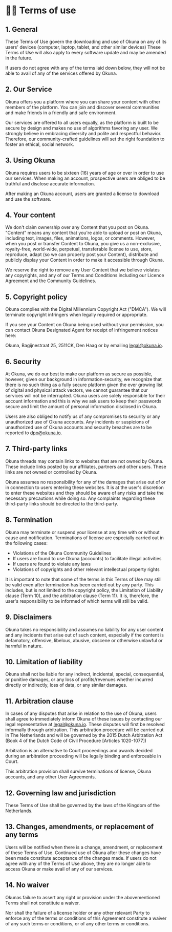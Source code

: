 # 👩‍⚖️ Terms of use


## 1. **General**

These Terms of Use govern the downloading and use of Okuna on any of its users&#39; devices (computer, laptop, tablet, and other similar devices) These Terms of Use will also apply to every software update and may be amended in the future.

If users do not agree with any of the terms laid down below, they will not be able to avail of any of the services offered by Okuna.

## 2. **Our Service**

Okuna offers you a platform where you can share your content with other members of the platform. You can join and discover several communities and make friends in a friendly and safe environment.

Our services are offered to all users equally, as the platform is built to be secure by design and makes no use of algorithms favoring any user. We strongly believe in embracing diversity and polite and respectful behavior. Therefore, our community-crafted guidelines will set the right foundation to foster an ethical, social network.

## 3. **Using Okuna**

Okuna requires users to be sixteen (16) years of age or over in order to use our services. When making an account, prospective users are obliged to be truthful and disclose accurate information.

After making an Okuna account, users are granted a license to download and use the software.

## 4. **Your content**

We don&#39;t claim ownership over any Content that you post on Okuna. &quot;Content&quot; means any content that you&#39;re able to upload or post on Okuna, including text, images, files, animations, logos, or comments. However, when you post or transfer Content to Okuna, you give us a non-exclusive, royalty-free, world-wide, perpetual, transferable license to use, store, reproduce, adapt (so we can properly post your Content), distribute and publicly display your Content in order to make it accessible through Okuna.

We reserve the right to remove any User Content that we believe violates any copyrights, and any of our Terms and Conditions including our Licence Agreement and the Community Guidelines.

## 5. **Copyright policy**

Okuna complies with the Digital Millennium Copyright Act (&quot;DMCA&quot;). We will terminate copyright infringers when legally required or appropriate.

If you see your Content on Okuna being used without your permission, you can contact Okuna Designated Agent for receipt of infringement notices here:

Okuna, Bagijnestraat 25, 2511CK, Den Haag or by emailing [legal@okuna.io](mailto:legal@okuna.io).

## 6. **Security**

At Okuna, we do our best to make our platform as secure as possible, however, given our background in information-security, we recognize that there is no such thing as a fully secure platform given the ever growing list of digital and physical attack vectors, we cannot guarantee that our services will not be interrupted. Okuna users are solely responsible for their account information and this is why we ask users to keep their passwords secure and limit the amount of personal information disclosed in Okuna.

Users are also obliged to notify us of any compromises to security or any unauthorized use of Okuna accounts. Any incidents or suspicions of unauthorized use of Okuna accounts and security breaches are to be reported to [dpo@okuna.io](mailto:dpo@okuna.io).

## 7. **Third-party links**

Okuna threads may contain links to websites that are not owned by Okuna. These include links posted by our affiliates, partners and other users. These links are not owned or controlled by Okuna.

Okuna assumes no responsibility for any of the damages that arise out of or in connection to users entering these websites. It is at the user&#39;s discretion to enter these websites and they should be aware of any risks and take the necessary precautions while doing so. Any complaints regarding these third-party links should be directed to the third-party.

## 8. **Termination**

Okuna may terminate or suspend your license at any time with or without cause and notification. Terminations of license are especially carried out in the following cases:

- Violations of the Okuna Community Guidelines
- If users are found to use Okuna (accounts) to facilitate illegal activities
- If users are found to violate any laws
- Violations of copyrights and other relevant intellectual property rights

It is important to note that some of the terms in this Terms of Use may still be valid even after termination has been carried out by any party. This includes, but is not limited to the copyright policy, the Limitation of Liability clause (Term 10), and the arbitration clause (Term 11). It is, therefore, the user&#39;s responsibility to be informed of which terms will still be valid.

## 9. **Disclaimers**

Okuna takes no responsibility and assumes no liability for any user content and any incidents that arise out of such content, especially if the content is defamatory, offensive, libelous, abusive, obscene or otherwise unlawful or harmful in nature.

## 10. **Limitation of liability**

Okuna shall not be liable for any indirect, incidental, special, consequential, or punitive damages, or any loss of profits/revenues whether incurred directly or indirectly, loss of data, or any similar damages.

## 11. **Arbitration clause**

In cases of any disputes that arise in relation to the use of Okuna, users shall agree to immediately inform Okuna of these issues by contacting our legal representative at [legal@okuna.io](mailto:legal@okuna.io). These disputes will first be resolved informally through arbitration. This arbitration procedure will be carried out in The Netherlands and will be governed by the 2015 Dutch Arbitration Act (Book 4 of the Dutch Code of Civil Procedure [Articles 1020-1077])

Arbitration is an alternative to Court proceedings and awards decided during an arbitration proceeding will be legally binding and enforceable in Court.

This arbitration provision shall survive terminations of license, Okuna accounts, and any other User Agreements.

## 12. **Governing law and jurisdiction**

These Terms of Use shall be governed by the laws of the Kingdom of the Netherlands.

## 13. **Changes, amendments, or replacement of any terms**

Users will be notified when there is a change, amendment, or replacement of these Terms of Use. Continued use of Okuna after these changes have been made constitute acceptance of the changes made. If users do not agree with any of the Terms of Use above, they are no longer able to access Okuna or make avail of any of our services.

## 14. **No waiver**

Okunas failure to assert any right or provision under the abovementioned Terms shall not constitute a waiver.

Nor shall the failure of a license holder or any other relevant Party to enforce any of the terms or conditions of this Agreement constitute a waiver of any such terms or conditions, or of any other terms or conditions.